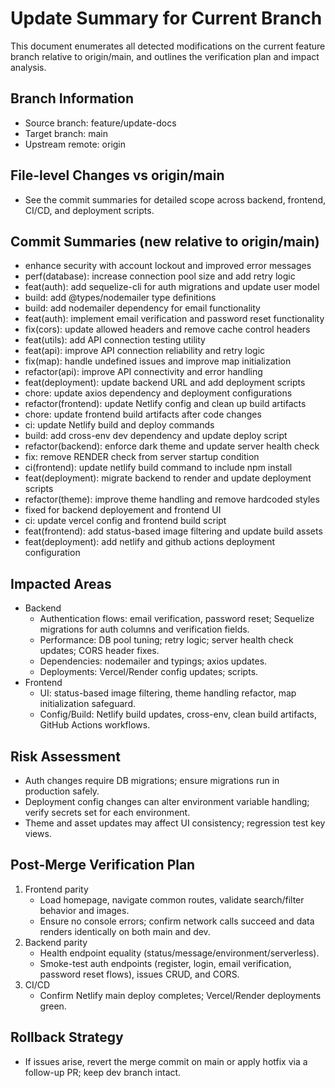 # Update Summary for Current Branch

This document enumerates all detected modifications on the current feature branch relative to origin/main, and outlines the verification plan and impact analysis.

## Branch Information
- Source branch: feature/update-docs
- Target branch: main
- Upstream remote: origin

## File-level Changes vs origin/main
- See the commit summaries for detailed scope across backend, frontend, CI/CD, and deployment scripts.

## Commit Summaries (new relative to origin/main)
- enhance security with account lockout and improved error messages
- perf(database): increase connection pool size and add retry logic
- feat(auth): add sequelize-cli for auth migrations and update user model
- build: add @types/nodemailer type definitions
- build: add nodemailer dependency for email functionality
- feat(auth): implement email verification and password reset functionality
- fix(cors): update allowed headers and remove cache control headers
- feat(utils): add API connection testing utility
- feat(api): improve API connection reliability and retry logic
- fix(map): handle undefined issues and improve map initialization
- refactor(api): improve API connectivity and error handling
- feat(deployment): update backend URL and add deployment scripts
- chore: update axios dependency and deployment configurations
- refactor(frontend): update Netlify config and clean up build artifacts
- chore: update frontend build artifacts after code changes
- ci: update Netlify build and deploy commands
- build: add cross-env dev dependency and update deploy script
- refactor(backend): enforce dark theme and update server health check
- fix: remove RENDER check from server startup condition
- ci(frontend): update netlify build command to include npm install
- feat(deployment): migrate backend to render and update deployment scripts
- refactor(theme): improve theme handling and remove hardcoded styles
- fixed for backend deployement and frontend UI
- ci: update vercel config and frontend build script
- feat(frontend): add status-based image filtering and update build assets
- feat(deployment): add netlify and github actions deployment configuration

## Impacted Areas
- Backend
  - Authentication flows: email verification, password reset; Sequelize migrations for auth columns and verification fields.
  - Performance: DB pool tuning; retry logic; server health check updates; CORS header fixes.
  - Dependencies: nodemailer and typings; axios updates.
  - Deployments: Vercel/Render config updates; scripts.
- Frontend
  - UI: status-based image filtering, theme handling refactor, map initialization safeguard.
  - Config/Build: Netlify build updates, cross-env, clean build artifacts, GitHub Actions workflows.

## Risk Assessment
- Auth changes require DB migrations; ensure migrations run in production safely.
- Deployment config changes can alter environment variable handling; verify secrets set for each environment.
- Theme and asset updates may affect UI consistency; regression test key views.

## Post-Merge Verification Plan
1) Frontend parity
   - Load homepage, navigate common routes, validate search/filter behavior and images.
   - Ensure no console errors; confirm network calls succeed and data renders identically on both main and dev.
2) Backend parity
   - Health endpoint equality (status/message/environment/serverless).
   - Smoke-test auth endpoints (register, login, email verification, password reset flows), issues CRUD, and CORS.
3) CI/CD
   - Confirm Netlify main deploy completes; Vercel/Render deployments green.

## Rollback Strategy
- If issues arise, revert the merge commit on main or apply hotfix via a follow-up PR; keep dev branch intact.